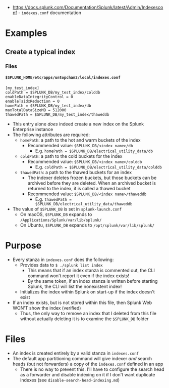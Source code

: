 - https://docs.splunk.com/Documentation/Splunk/latest/Admin/Indexesconf - `indexes.conf` documentation
# Examples
## Create a typical index
### Files
#### `$SPLUNK_HOME/etc/apps/untopchan2/local/indexes.conf`
```
[my_test_index]
coldPath = $SPLUNK_DB/my_test_index/colddb
enableDataIntegrityControl = 0
enableTsidxReduction = 0
homePath = $SPLUNK_DB/my_test_index/db
maxTotalDataSizeMB = 512000
thawedPath = $SPLUNK_DB/my_test_index/thaweddb
```
- This entry alone _does_ indeed create a new index on the Splunk Enterprise instance
- The following attributes are required:
  - `homePath`: a path to the hot and warm buckets of the index
    - Recommended value: `$SPLUNK_DB/<index name>/db`
      - E.g. `homePath = $SPLUNK_DB/electrical_utility_data/db`
  - `coldPath`: a path to the cold buckets for the index
    - Recommended value: `$SPLUNK_DB/<index name>/colddb`
      - E.g. `coldPath = $SPLUNK_DB/electrical_utility_data/colddb`
  - `thawedPath`: a path to the thawed buckets for an index
    - The indexer deletes frozen buckets, but those buckets can be archived before they are deleted. When an archived bucket is returned to the index,
      it is called a thawed bucket
    - Recommended value: `$SPLUNK_DB/<index name>/thaweddb`
      - E.g. `thawedPath = $SPLUNK_DB/electrical_utility_data/thaweddb`
- The value of `$SPLUNK_DB` is set in `splunk-launch.conf`
  - On macOS, `$SPLUNK_DB` expands to `/Applications/Splunk/var/lib/splunk/`
  - On Ubuntu, `$SPLUNK_DB` expands to `/opt/splunk/var/lib/splunk/`
# Purpose
- Every stanza in `indexes.conf` does the following:
  - Provides data to `$ ./splunk list index`
    - This means that if an index stanza is commented out, the CLI command won't report it even if the index exists!
    - By the same token, if an index stanza is written before starting Splunk, the CLI will list the nonexistent index!
  - Initializes the index within Splunk on start-up if the index doesn't exist
- If an index exists, but is not stored within this file, then Splunk Web WON'T show the index (verified)
  - Thus, the only way to remove an index that I deleted from this file without actually deleting it is to examine the `$SPLUNK_DB` folder
# Files
- An index is created entirely by a valid stanza in `indexes.conf`
- The default app partitioning command will give indexer _and_ search heads (but not forwarders) a copy of the `indexes.conf` defined in an app
  - There is no way to prevent this. I'll have to configure the search head as a forwarder and disable indexing on it if I don't want duplicate
    indexes (see `disable-search-head-indexing.md`)
